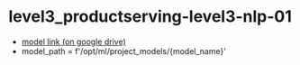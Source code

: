 # level3_productserving-level3-nlp-01

- [model link (on google drive)](https://drive.google.com/drive/folders/15iRCuJE0UMr4zXvbMR5JMDskz9SuTVVS?usp=sharing)
- model_path = f'/opt/ml/project_models/{model_name}'